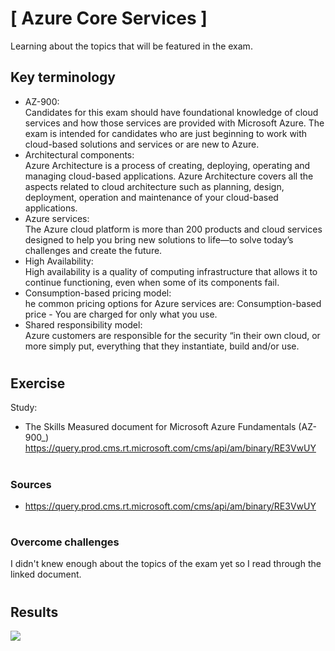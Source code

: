 # [ Azure Core Services ]
Learning about the topics that will be featured in the exam.

## Key terminology
- AZ-900:\
Candidates for this exam should have foundational knowledge of cloud services and how those services are provided with Microsoft Azure. The exam is intended for candidates who are just beginning to work with cloud-based solutions and services or are new to Azure.
- Architectural components: \
Azure Architecture is a process of creating, deploying, operating and managing cloud-based applications. Azure Architecture covers all the aspects related to cloud architecture such as planning, design, deployment, operation and maintenance of your cloud-based applications.
- Azure services: \
The Azure cloud platform is more than 200 products and cloud services designed to help you bring new solutions to life—to solve today’s challenges and create the future. 
- High Availability: \
High availability is a quality of computing infrastructure that allows it to continue functioning, even when some of its components fail.
- Consumption-based pricing model: \
he common pricing options for Azure services are: Consumption-based price - You are charged for only what you use.
- Shared responsibility model: \
Azure customers are responsible for the security “in their own cloud, or more simply put, everything that they instantiate, build and/or use.
#
## Exercise
Study:
- The Skills Measured document for Microsoft Azure Fundamentals (AZ-900_)\
https://query.prod.cms.rt.microsoft.com/cms/api/am/binary/RE3VwUY

#
### Sources
- https://query.prod.cms.rt.microsoft.com/cms/api/am/binary/RE3VwUY

#
### Overcome challenges
I didn't knew enough about the topics of the exam yet so I read through the linked document.
#

## Results 


![](./../../../00_includes/)


